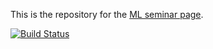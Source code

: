 This is the repository for the [ML seminar page](https://nyuvis.github.io/ml-seminar/).

[![Build Status](https://travis-ci.org/nyuvis/ml-seminar.svg?branch=master)](https://travis-ci.org/nyuvis/ml-seminar)

